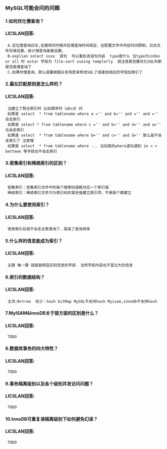 ### MySQL可能会问的问题
#### 1.如何优化慢查询？
#### LICSLAN回答: 
     A.定位慢查询日志,在建库的时候开启慢查询时间规定，在配置文件中开启时间限制，日志文件存储设置，统计慢查询条数设置。
     B.explian select xxxx  语句  可以看到该语句内容  type是什么 当type为index or all 时 extar 字段为 file-sort useing templerly  就注意是否要优化SQL判断是否是慢查询了
     C.如果时慢查询，那么就要根据业务场景来修改SQL了或者给相应的字段加索引了
#### 2.最左匹配原则是怎么样的？
#### LICSLAN回答:
     当建立了联合索引时 比如顺序时（abcd）时
     如果是 select  * from tablename where a ='' and b='' and ='' and =''  会走索引 
     如果是 select * from tablename where c ='' and b='' and d='' and a='' 也会走索引 
     如果是 select  * from tablename where b='' and c='' and d='' 那么就不会走索引了 注意喔
     如果是 select  * from tablename where ... 当后面的where语句遇到 in < > bettewn 等字段也不会走索引      
#### 3.密集索引和稀疏索引的区别？
#### LICSLAN回答:
     密集索引：密集索引文件中的每个搜索码值都对应一个索引值
     稀疏索引：稀疏索引文件只为索引码的某些值建立索引项，不是每个都建立
#### 4.为什么要使用索引？
#### LICSLAN回答:
     使用索引后就不会走全表查询了，提高了查询效率
#### 5.什么样的信息能成为索引？
#### LICSLAN回答:
     主键 唯一键 就是能明显区别信息的字段  当然字段内容也不宜过大的信息     
#### 6.索引的数据结构？
#### LICSLAN回答:
     主流:B+tree  较少：hash bitMap MySQL不支持hash Myisam,innodb不支持hash
#### 7.MyISAM&InnoDB关于锁方面的区别是什么？
#### LICSLAN回答:
     TODO  
#### 8.数据库事务的四大特性？
#### LICSLAN回答:
     TODO     
#### 9.事务隔离级别以及各个级别并发访问问题？
#### LICSLAN回答:
     TODO
#### 10.InnoDB可重复读隔离级别下如何避免幻读？
#### LICSLAN回答:
     TODO     
